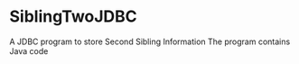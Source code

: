 # SiblingTwoJDBC
A JDBC program to store Second Sibling Information
The program contains Java code 
